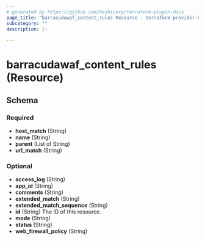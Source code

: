 ```yaml
---
# generated by https://github.com/hashicorp/terraform-plugin-docs
page_title: "barracudawaf_content_rules Resource - terraform-provider-barracudawaf"
subcategory: ""
description: |-
  
---
```


# barracudawaf_content_rules (Resource)





<!-- schema generated by tfplugindocs -->
## Schema

### Required

- **host_match** (String)
- **name** (String)
- **parent** (List of String)
- **url_match** (String)

### Optional

- **access_log** (String)
- **app_id** (String)
- **comments** (String)
- **extended_match** (String)
- **extended_match_sequence** (String)
- **id** (String) The ID of this resource.
- **mode** (String)
- **status** (String)
- **web_firewall_policy** (String)


